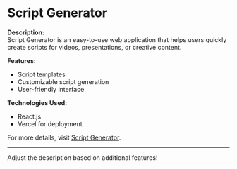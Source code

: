 

# Script Generator

**Description:**  
Script Generator is an easy-to-use web application that helps users quickly create scripts for videos, presentations, or creative content.

**Features:**
- Script templates
- Customizable script generation
- User-friendly interface

**Technologies Used:**  
- React.js  
- Vercel for deployment

For more details, visit [Script Generator](https://script-generator-nine.vercel.app/).

---

Adjust the description based on additional features!
